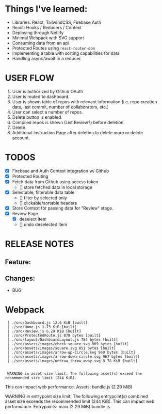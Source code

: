 # Things I've learned:

-   Libraries: React, TailwindCSS, Firebase Auth
-   React: Hooks / Reducers / Context
-   Deploying through Netlify
-   Minimal Webpack with SVG support
-   Consuming data from an api
-   Protected Routes using `react-router-dom`
-   Implementing a table with sorting capabilities for data
-   Handling async/await in a reducer.

# USER FLOW

1. User is authorized by Github OAuth
2. User is routed to dashboard.
3. User is shown table of repos with relevant information (i.e. repo creation date, last commit, number of collaborators, etc.)
4. User can select a number of repos.
5. Delete button is enabled.
6. Compiled repos is shown (List Review?) before deletion.
7. Delete.
8. Additional Instruction Page after deletion to delete more or delete account.

# TODOS

-   [x] Firebase and Auth Context integration w/ Github
-   [x] Protected Routing
-   [x] Fetch data from Github using access token
    -   [] store fetched data in local storage
-   [x] Selectable, filterable data table
    -   [] filter by selected only
    -   [] clickable/sortable headers
-   [x] Store Context for passing data for "Review" stage.
-   [x] Review Page
    -   [x] deselect item
    -   [] undo deselected item

# RELEASE NOTES

## Feature:

## Changes:

-   BUG

# Webpack

     | ./src/Dashboard.js 12.6 KiB [built]
     | ./src/Home.js 1.73 KiB [built]
     | ./src/Review.js 6.29 KiB [built]
     | ./src/ProtectedRoute.js 870 bytes [built]
     | ./src/layout/DashboardLayout.js 754 bytes [built]
     | ./src/assets/images/check-square.svg 969 bytes [built]
     | ./src/assets/images/square.svg 851 bytes [built]
     | ./src/assets/images/arrow-up-circle.svg 960 bytes [built]
     | ./src/assets/images/arrow-down-circle.svg 967 bytes [built]
     | ./src/assets/images/undraw_throw_away.svg 8.78 KiB [built]


     WARNING in asset size limit: The following asset(s) exceed the recommended size limit (244 KiB).

This can impact web performance.
Assets:
bundle.js (2.29 MiB)

WARNING in entrypoint size limit: The following entrypoint(s) combined asset size exceeds the recommended limit (244 KiB). This can impact web performance.
Entrypoints:
main (2.29 MiB)
bundle.js
